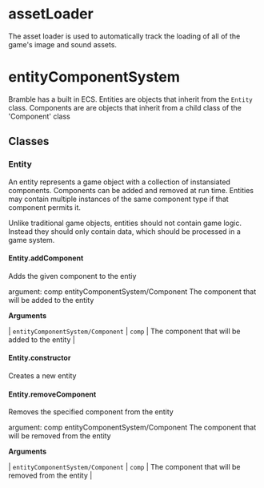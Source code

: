 # assetLoader
The asset loader is used to automatically track the loading of all of the game's image and sound assets.

# entityComponentSystem
Bramble has a built in ECS. Entities are objects that inherit from the `Entity` class. Components are are objects that inherit from a child class of the 'Component' class

## Classes

### Entity
An entity represents a game object with a collection of instansiated components. Components can be added and removed at run time. Entities may contain multiple instances of the same component type if that component permits it.

Unlike traditional game objects, entities should not contain game logic. Instead they should only contain data, which should be processed in a game system.

#### Entity.addComponent
Adds the given component to the entiy

argument: comp entityComponentSystem/Component The component that will be added to the entity

**Arguments**

| `entityComponentSystem/Component` | `comp` | The component that will be added to the entity |

#### Entity.constructor
Creates a new entity

#### Entity.removeComponent
Removes the specified component from the entity

argument: comp entityComponentSystem/Component The component that will be removed from the entity

**Arguments**

| `entityComponentSystem/Component` | `comp` | The component that will be removed from the entity |